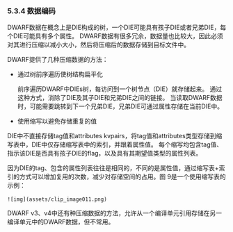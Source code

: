 ### 5.3.4 数据编码

DWARF数据在概念上是DIE构成的树，一个DIE可能具有孩子DIE或者兄弟DIE，每个DIE可能具有多个属性。 DWARF数据有很多冗余，数据量也比较大，因此必须对其进行压缩以减小大小，然后将压缩后的数据存储到目标文件中。

DWARF提供了几种压缩数据的方法：

- 通过树前序遍历使树结构扁平化  

  前序遍历DWARF中DIEs树，每访问到一个树节点（DIE）就存储起来。 通过这种方式，消除了DIE及其子DIE和兄弟DIE之间的链接。 当读取DWARF数据时，可能需要跳转到下一个兄弟DIE，兄弟DIE可通过属性存储在当前DIE中。

- 使用缩写以避免存储重复的值  

DIE中不直接存储tag值和attributes kvpairs，将tag值和attributes类型存储到缩写表中，DIE中仅存储缩写表中的索引，并跟着属性值。 每个缩写均包含tag值、指示该DIE是否具有孩子DIE的flag，以及具有其期望值类型的属性列表。
  
因为DIE的tag、包含的属性列表往往是相同的，不同的是属性值，通过缩写表+索引的方式可以增加复用的次数，减少对存储空间的占用。图 9是一个使用缩写表的示例：
  
    ![img](assets/clip_image011.png)

DWARF v3、v4中还有种压缩数据的方法，允许从一个编译单元引用存储在另一编译单元中的DWARF数据，但不常用。
